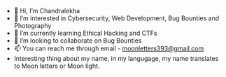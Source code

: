 - 👋 Hi, I’m Chandralekha
- 👀 I’m interested in Cybersecurity, Web Development, Bug Bounties and Photography
- 🌱 I’m currently learning Ethical Hacking and CTFs
- 💞️ I’m looking to collaborate on Bug Bounties
- 📫 You can reach me through email - moonletters393@gmail.com
- Interesting thing about my name, in my langugage, my name translates to Moon letters or Moon light.
<!---
Chandralekha393/Chandralekha393 is a ✨ special ✨ repository because its `README.md` (this file) appears on your GitHub profile.
You can click the Preview link to take a look at your changes.
--->
